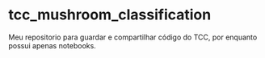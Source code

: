 # tcc_mushroom_classification
Meu repositorio para guardar e compartilhar código do TCC, por enquanto possui apenas notebooks.
